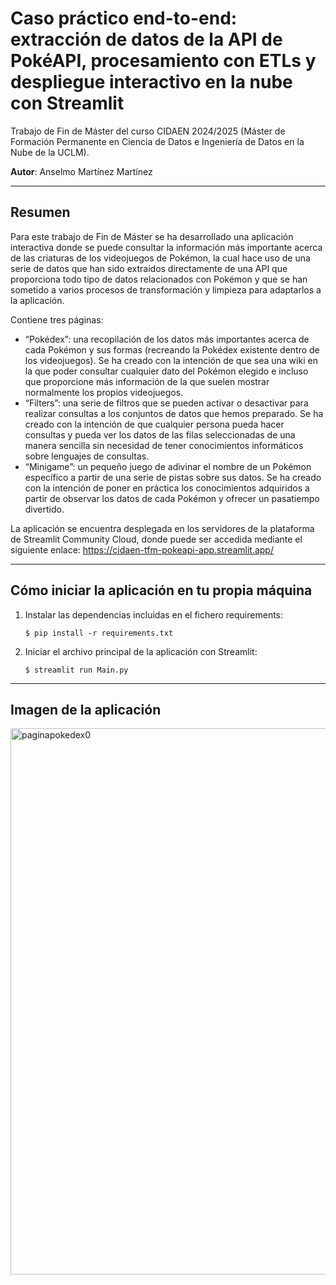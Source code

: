 # Caso práctico end-to-end: extracción de datos de la API de PokéAPI, procesamiento con ETLs y despliegue interactivo en la nube con Streamlit

Trabajo de Fin de Máster del curso CIDAEN 2024/2025 (Máster de Formación Permanente en Ciencia de Datos e Ingeniería de Datos en la Nube de la UCLM).

**Autor**: Anselmo Martínez Martínez

---

## Resumen

Para este trabajo de Fin de Máster se ha desarrollado una aplicación interactiva donde se puede consultar la información más importante acerca de las criaturas de los videojuegos de Pokémon, la cual hace uso de una serie de datos que han sido extraídos directamente de una API que proporciona todo tipo de datos relacionados con Pokémon y que se han sometido a varios procesos de transformación y limpieza para adaptarlos a la aplicación. 

Contiene tres páginas:
* “Pokédex”: una recopilación de los datos más importantes acerca de cada Pokémon y sus formas (recreando la Pokédex existente dentro de los videojuegos). Se ha creado con la intención de que sea una wiki en la que poder consultar cualquier dato del Pokémon elegido e incluso que proporcione más información de la que suelen mostrar normalmente los propios videojuegos.
* “Filters”: una serie de filtros que se pueden activar o desactivar para realizar consultas a los conjuntos de datos que hemos preparado. Se ha creado con la intención de que cualquier persona pueda hacer consultas y pueda ver los datos de las filas seleccionadas de una manera sencilla sin necesidad de tener conocimientos informáticos sobre lenguajes de consultas.
* “Minigame”: un pequeño juego de adivinar el nombre de un Pokémon específico a partir de una serie de pistas sobre sus datos. Se ha creado con la intención de poner en práctica los conocimientos adquiridos a partir de observar los datos de cada Pokémon y ofrecer un pasatiempo divertido.

La aplicación se encuentra desplegada en los servidores de la plataforma de Streamlit Community Cloud, donde puede ser accedida mediante el siguiente enlace: https://cidaen-tfm-pokeapi-app.streamlit.app/

---

## Cómo iniciar la aplicación en tu propia máquina

1. Instalar las dependencias incluidas en el fichero requirements:

   ```
   $ pip install -r requirements.txt
   ```

2. Iniciar el archivo principal de la aplicación con Streamlit:

   ```
   $ streamlit run Main.py
   ```

---

## Imagen de la aplicación

<img width="1501" height="874" alt="paginapokedex0" src="https://github.com/user-attachments/assets/5074ce6a-5297-43ef-be0b-0c5185689600" />
